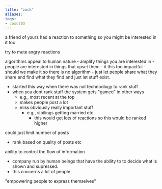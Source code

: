 ```yaml
---
title: "zuck"
aliases: 
tags: 
- cosc203
---
```


a friend of yours had a reaction to something so you might be interested in it too.

try to mute angry reactions


algorithms appeal to human nature - amplify things you are interested in - people are interested in things that upset them - it this too impactful - should we make it so there is no algorithm - just let people share what they share and find what they find and just let stuff exist.

- started this way when there was not technoology to rank stuff
- when you dont rank stuff the system gets "gamed" in other ways
	- e.g., most recent at the top
	- makes people post a lot
	- miss obviously really important stuff
		- e.g., sibilings getting married etc
			- this would get lots of reactions so this would be ranked higher

could just limit number of posts
- rank based on quality of posts etc



ability to control the flow of information
- company run by human beings that have the ability to to decide what is shown and supressed.
- this concerns a lot of people

"empowering people to express themselves"